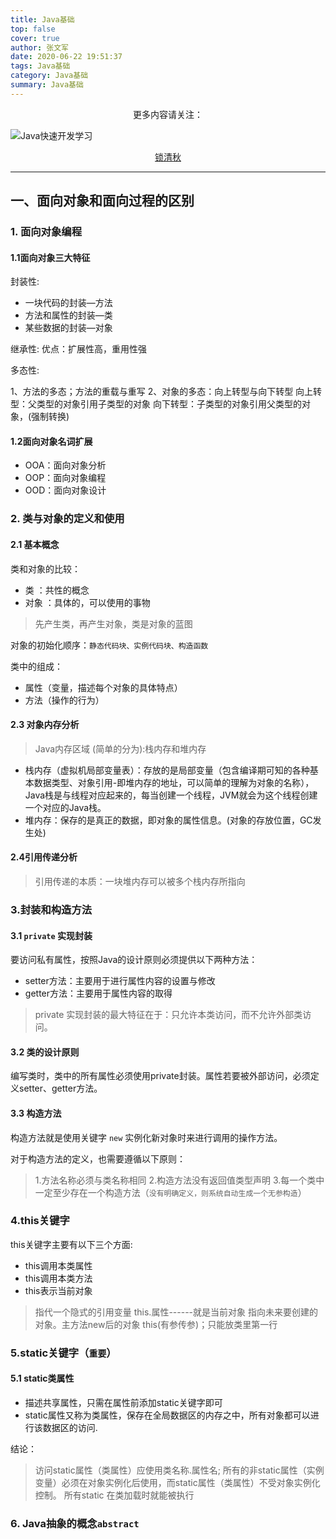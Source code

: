 ```yaml
---
title: Java基础
top: false
cover: true
author: 张文军
date: 2020-06-22 19:51:37
tags: Java基础
category: Java基础
summary: Java基础
---
```

<center>更多内容请关注：</center>

![Java快速开发学习](https://zhangwenjun-1258908231.cos.ap-nanjing.myqcloud.com/njauit/1586869254.png)

<center><a href="https://wjhub.gitee.io">锁清秋</a></center>

----

## 一、⾯向对象和⾯向过程的区别

### 1. 面向对象编程

#### 1.1面向对象三大特征

封装性:

- 一块代码的封装—方法
- 方法和属性的封装—类
- 某些数据的封装—对象

继承性:
优点：扩展性高，重用性强

多态性:

1、方法的多态；方法的重载与重写
2、对象的多态：向上转型与向下转型
向上转型：父类型的对象引用子类型的对象
向下转型：子类型的对象引用父类型的对象，(强制转换)

#### 1.2面向对象名词扩展

- OOA：⾯向对象分析
- OOP：⾯向对象编程
- OOD：⾯向对象设计

### 2. 类与对象的定义和使用

#### 2.1 基本概念

类和对象的比较：

- 类 ：共性的概念
- 对象 ：具体的，可以使用的事物

>先产生类，再产生对象，类是对象的蓝图

对象的初始化顺序：`静态代码块、实例代码块、构造函数`

类中的组成：

- 属性（变量，描述每个对象的具体特点）
- 方法（操作的⾏为）

#### 2.3 对象内存分析

>Java内存区域 (简单的分为):栈内存和堆内存

- 栈内存（虚拟机局部变量表）：存放的是局部变量（包含编译期可知的各种基本数据类型、对象引用-即堆内存的地址，可以简单的理解为对象的名称），Java栈是与线程对应起来的，每当创建⼀个线程，JVM就会为这个线程创建⼀个对应的Java栈。
- 堆内存：保存的是真正的数据，即对象的属性信息。(对象的存放位置，GC发生处)

#### 2.4引用传递分析

>引⽤传递的本质：⼀块堆内存可以被多个栈内存所指向

### 3.封装和构造方法

#### 3.1 `private` 实现封装

要访问私有属性，按照Java的设计原则必须提供以下两种⽅法：

- setter⽅法：主要⽤于进⾏属性内容的设置与修改
- getter⽅法：主要⽤于属性内容的取得

>private 实现封装的最⼤特征在于：只允许本类访问，⽽不允许外部类访问。

#### 3.2 类的设计原则

编写类时，类中的所有属性必须使⽤private封装。属性若要被外部访问，必须定义setter、getter方法。

#### 3.3 构造方法

构造⽅法就是使⽤关键字 `new` 实例化新对象时来进行调用的操作方法。

对于构造⽅法的定义，也需要遵循以下原则：

>1.⽅法名称必须与类名称相同
>2.构造⽅法没有返回值类型声明
>3.每⼀个类中⼀定⾄少存在⼀个构造⽅法（`没有明确定义，则系统⾃动⽣成⼀个⽆参构造`）

### 4.this关键字

this关键字主要有以下三个⽅⾯:

- this调⽤本类属性
- this调⽤本类⽅法
- this表示当前对象

> 指代一个隐式的引用变量
> this.属性------就是当前对象 指向未来要创建的对象。主方法new后的对象
> this(有参传参)；只能放类里第一行

### 5.static关键字（`重要`）

#### 5.1 static类属性

- 描述共享属性，只需在属性前添加static关键字即可
- static属性⼜称为类属性，保存在全局数据区的内存之中，所有对象都可以进⾏该数据区的访问.

结论：
>访问static属性（类属性）应使⽤类名称.属性名;
>所有的⾮static属性（实例变量）必须在对象实例化后使⽤，⽽static属性（类属性）不受对象实例化控制。
>所有static 在类加载时就能被执行

### 6. Java抽象的概念`abstract`

